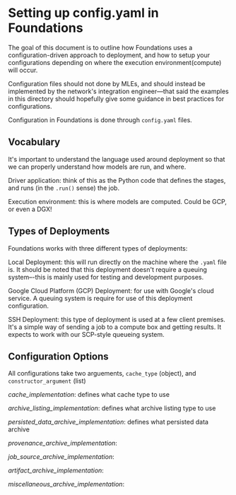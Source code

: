 # Setting up config.yaml in Foundations

The goal of this document is to outline how Foundations uses a configuration-driven approach to deployment, and how to setup your configurations depending on where the execution environment(compute) will occur.

Configuration files should not done by MLEs, and should instead be implemented by the network's integration engineer––that said the examples in this directory should hopefully give some guidance in best practices for configurations.

Configuration in Foundations is done through `config.yaml` files.

## Vocabulary

It's important to understand the language used around deployment so that we can properly understand how models are run, and where.

Driver application: think of this as the Python code that defines the stages, and runs (in the `.run()` sense) the job.

Execution environment: this is where models are computed. Could be GCP, or even a DGX!

## Types of Deployments

Foundations works with three different types of deployments:

Local Deployment: this will run directly on the machine where the `.yaml` file is. It should be noted that this deployment doesn't require a queuing system–-this is mainly used for testing and development purposes.

Google Cloud Platform (GCP) Deployment: for use with Google's cloud service. A queuing system is require for use of this deployment configuration.

SSH Deployment: this type of deployment is used at a few client premises. It's a simple way of sending a job to a compute box and getting results. It expects to work with our SCP-style queueing system.




## Configuration Options

All configurations take two arguements, `cache_type` (object), and `constructor_argument` (list)


*cache_implementation*: defines what cache type to use


*archive_listing_implementation*: defines what archive listing type to use

*persisted_data_archive_implementation*: defines what persisted data archive

*provenance_archive_implementation*:

*job_source_archive_implementation*:

*artifact_archive_implementation*:

*miscellaneous_archive_implementation*:
